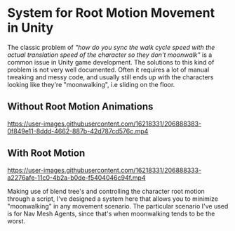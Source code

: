 # System for Root Motion Movement in Unity

The classic problem of *"how do you sync the walk cycle speed with the actual translation speed of the character so they don't moonwalk"* is a common issue in Unity game development. The solutions to this kind of problem is not very well documented.
Often it requires a lot of manual tweaking and messy code, and usually still ends up with the characters looking like they're "moonwalking", i.e sliding on the floor.

## Without Root Motion Animations
https://user-images.githubusercontent.com/16218331/206888383-0f849e11-8ddd-4662-887b-42d787cd576c.mp4



## With Root Motion
https://user-images.githubusercontent.com/16218331/206888333-a2276afe-11c0-4b2a-b0de-f5404046c94f.mp4


Making use of blend tree's and controlling the character root motion through a script, I've designed a system here that allows you to minimize "moonwalking" in any movement scenario. The particular scenario I've used is for Nav Mesh Agents, since that's when moonwalking tends to be the worst.
